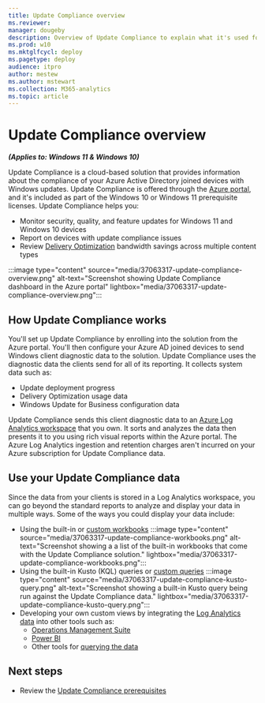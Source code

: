 ```yaml
---
title: Update Compliance overview
ms.reviewer: 
manager: dougeby
description: Overview of Update Compliance to explain what it's used for and the cloud services it relies on. 
ms.prod: w10
ms.mktglfcycl: deploy
ms.pagetype: deploy
audience: itpro
author: mestew
ms.author: mstewart
ms.collection: M365-analytics
ms.topic: article
---
```


# Update Compliance overview
<!--37063317, 30141258, 37063041-->
***(Applies to: Windows 11 & Windows 10)***

Update Compliance is a cloud-based solution that provides information about the compliance of your Azure Active Directory joined devices with Windows updates. Update Compliance is offered through the [Azure portal](https://portal.azure.com), and it's included as part of the Windows 10 or Windows 11 prerequisite licenses. Update Compliance helps you:

- Monitor security, quality, and feature updates for Windows 11 and Windows 10 devices
- Report on devices with update compliance issues
- Review [Delivery Optimization](../do/waas-delivery-optimization.md) bandwidth savings across multiple content types

:::image type="content" source="media/37063317-update-compliance-overview.png" alt-text="Screenshot showing Update Compliance dashboard in the Azure portal"  lightbox="media/37063317-update-compliance-overview.png":::

## How Update Compliance works

You'll set up Update Compliance by enrolling into the solution from the Azure portal. You'll then configure your Azure AD joined devices to send Windows client diagnostic data to the solution. Update Compliance uses the diagnostic data the clients send for all of its reporting. It collects system data such as:

- Update deployment progress
- Delivery Optimization usage data
- Windows Update for Business configuration data

Update Compliance sends this client diagnostic data to an [Azure Log Analytics workspace](/azure/azure-monitor/logs/log-analytics-overview) that you own. It sorts and analyzes the data then presents it to you using rich visual reports within the Azure portal. The Azure Log Analytics ingestion and retention charges aren't incurred on your Azure subscription for Update Compliance data.

## Use your Update Compliance data

Since the data from your clients is stored in a Log Analytics workspace, you can go beyond the standard reports to analyze and display your data in multiple ways. Some of the ways you could display your data include:

- Using the built-in or [custom workbooks](/azure/azure-monitor/visualize/workbooks-overview)
   :::image type="content" source="media/37063317-update-compliance-workbooks.png" alt-text="Screenshot showing a a list of the built-in workbooks that come with the Update Compliance solution."  lightbox="media/37063317-update-compliance-workbooks.png":::
- Using the built-in Kusto (KQL) queries or [custom queries](/azure/azure-monitor/logs/log-query-overview)
   :::image type="content" source="media/37063317-update-compliance-kusto-query.png" alt-text="Screenshot showing a built-in Kusto query being run against the Update Compliance data."  lightbox="media/37063317-update-compliance-kusto-query.png":::
- Developing your own custom views by integrating the [Log Analytics data](/azure/azure-monitor/visualize/tutorial-logs-dashboards) into other tools such as:
   - [Operations Management Suite](/azure/azure-monitor/agents/om-agents)
   - [Power BI](/azure/azure-monitor/logs/log-powerbi)
   - Other tools for [querying the data](/azure/azure-monitor/logs/log-query-overview)

## Next steps

- Review the [Update Compliance prerequisites](update-compliance-v2-prerequisites.md)

